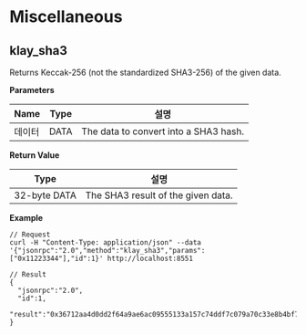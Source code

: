 # Miscellaneous

## klay_sha3

Returns Keccak-256 (not the standardized SHA3-256) of the given data.

**Parameters**

| Name | Type | 설명                                    |
| ---- | ---- | ------------------------------------- |
| 데이터  | DATA | The data to convert into a SHA3 hash. |

**Return Value**

| Type         | 설명                                 |
| ------------ | ---------------------------------- |
| 32-byte DATA | The SHA3 result of the given data. |


**Example**

```shell
// Request
curl -H "Content-Type: application/json" --data '{"jsonrpc":"2.0","method":"klay_sha3","params":["0x11223344"],"id":1}' http://localhost:8551

// Result
{
  "jsonrpc":"2.0",
  "id":1,
  "result":"0x36712aa4d0dd2f64a9ae6ac09555133a157c74ddf7c079a70c33e8b4bf70dd73"
}
```
